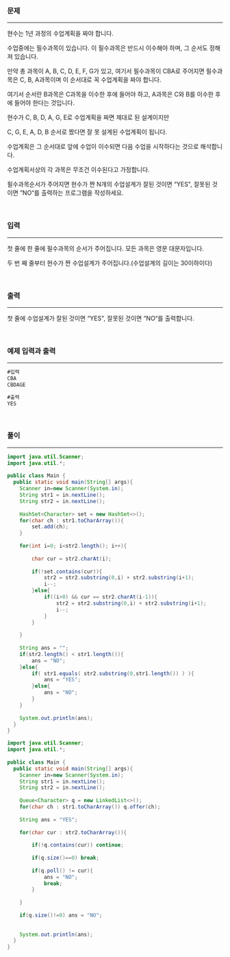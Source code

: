 ### 문제

---

현수는 1년 과정의 수업계획을 짜야 합니다.

수업중에는 필수과목이 있습니다. 이 필수과목은 반드시 이수해야 하며, 그 순서도 정해져 있습니다.

만약 총 과목이 A, B, C, D, E, F, G가 있고, 여기서 필수과목이 CBA로 주어지면 필수과목은 C, B, A과목이며 이 순서대로 꼭 수업계획을 짜야 합니다.

여기서 순서란 B과목은 C과목을 이수한 후에 들어야 하고, A과목은 C와 B를 이수한 후에 들어야 한다는 것입니다.

현수가 C, B, D, A, G, E로 수업계획을 짜면 제대로 된 설계이지만

C, G, E, A, D, B 순서로 짰다면 잘 못 설계된 수업계획이 됩니다.

수업계획은 그 순서대로 앞에 수업이 이수되면 다음 수업을 시작하다는 것으로 해석합니다.

수업계획서상의 각 과목은 무조건 이수된다고 가정합니다.

필수과목순서가 주어지면 현수가 짠 N개의 수업설계가 잘된 것이면 “YES", 잘못된 것이면 ”NO“를 출력하는 프로그램을 작성하세요.

<br>

### 입력

---

첫 줄에 한 줄에 필수과목의 순서가 주어집니다. 모든 과목은 영문 대문자입니다.

두 번 째 줄부터 현수가 짠 수업설계가 주어집니다.(수업설계의 길이는 30이하이다)

<br>

### 출력

---

첫 줄에 수업설계가 잘된 것이면 “YES", 잘못된 것이면 ”NO“를 출력합니다.

<br>

### 예제 입력과 출력

---

```java
#입력
CBA
CBDAGE
```

```java
#출력
YES
```

<br>

### 풀이

---

```java
import java.util.Scanner;
import java.util.*;
  
public class Main {
  public static void main(String[] args){
    Scanner in=new Scanner(System.in);
    String str1 = in.nextLine();
    String str2 = in.nextLine();
    
    HashSet<Character> set = new HashSet<>();
    for(char ch : str1.toCharArray()){
    	set.add(ch);
    }
    
    for(int i=0; i<str2.length(); i++){
    
    	char cur = str2.charAt(i);
      	
      	if(!set.contains(cur)){
        	str2 = str2.substring(0,i) + str2.substring(i+1);
          	i--;
        }else{
        	if((i>0) && cur == str2.charAt(i-1)){
            	str2 = str2.substring(0,i) + str2.substring(i+1);
          		i--;
            }
        }
      
    }
    
    String ans = "";
    if(str2.length() < str1.length()){
    	ans = "NO";
    }else{
    	if( str1.equals( str2.substring(0,str1.length()) ) ){
        	ans = "YES";
        }else{
        	ans = "NO";
        }	
    }
    
    System.out.println(ans);
  }
}
```

```java
import java.util.Scanner;
import java.util.*;
  
public class Main {
  public static void main(String[] args){
    Scanner in=new Scanner(System.in);
   	String str1 = in.nextLine();
    String str2 = in.nextLine();
    
    Queue<Character> q = new LinkedList<>();
    for(char ch : str1.toCharArray()) q.offer(ch);
    
    String ans = "YES";
  
    for(char cur : str2.toCharArray()){
      
    	if(!q.contains(cur)) continue;
      	
      	if(q.size()==0) break;
      
      	if(q.poll() != cur){
        	ans = "NO";
           	break;
        }
      
    }
    
    if(q.size()!=0) ans = "NO";
    
    
    System.out.println(ans);
  }
}
```
